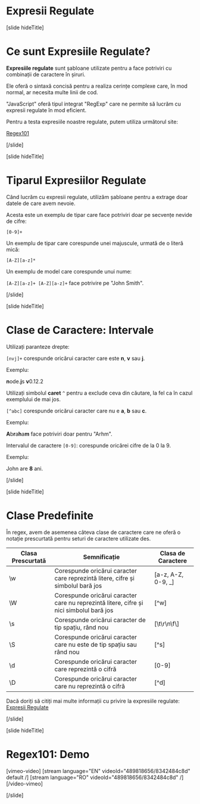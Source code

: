 # Expresii Regulate

[slide hideTitle]
# Ce sunt Expresiile Regulate?

**Expresiile regulate** sunt șabloane utilizate pentru a face potriviri cu combinații de caractere în șiruri.

Ele oferă o sintaxă concisă pentru a realiza cerințe complexe care, în mod normal, ar necesita multe linii de cod.

"JavaScript" oferă tipul integrat "RegExp" care ne permite să lucrăm cu expresii regulate în mod eficient.

Pentru a testa expresiile noastre regulate, putem utiliza următorul site:

[Regex101](www.regex101.com)

[/slide]

[slide hideTitle]
# Tiparul Expresiilor Regulate


Când lucrăm cu expresii regulate, utilizăm șabloane pentru a extrage doar datele de care avem nevoie.

Acesta este un exemplu de tipar care face potriviri doar pe secvențe nevide de cifre:

`[0-9]+`

Un exemplu de tipar care corespunde unei majuscule, urmată de o literă mică:

`[A-Z][a-z]*`

Un exemplu de model care corespunde unui nume:

`[A-Z][a-z]+ [A-Z][a-z]+` face potrivire pe "John Smith".

[/slide]

[slide hideTitle]
# Clase de Caractere: Intervale


Utilizați paranteze drepte:

`[nvj]+` corespunde oricărui caracter care este **n**, **v** sau **j**.

Exemplu:

**n**ode.**j**s **v**0.12.2

Utilizați simbolul **caret** `^` pentru a exclude ceva din căutare, la fel ca în cazul exemplului de mai jos.

`[^abc]` corespunde oricărui caracter care nu e **a**, **b** sau **c**.

Exemplu:

**A**b**r**a**h**a**m** face potriviri doar pentru "Arhm".

Intervalul de caractere `[0-9]`: corespunde oricărei cifre de la 0 la 9.

Exemplu:

John are **8** ani.

[/slide]

[slide hideTitle]
# Clase Predefinite

În regex, avem de asemenea câteva clase de caractere care ne oferă o notație prescurtată pentru seturi de caractere utilizate des.

| **Clasa Prescurtată** | **Semnificație** | **Clasa de Caractere** |
| --- | --- | --- |
| \w | Corespunde oricărui caracter care reprezintă litere, cifre și simbolul bară jos | \[a\-z\, A\-Z\, 0\-9\, \_\] |
| \W | Corespunde oricărui caracter care nu reprezintă litere, cifre și nici simbolul bară jos | \[\^w\] |
| \s | Corespunde oricărui caracter de tip spațiu, rând nou | \[\\t\\r\\n\\f\\] |
| \S | Corespunde oricărui caracter care nu este de tip spațiu sau rând nou | \[\^s\] |
| \d | Corespunde oricărui caracter care reprezintă o cifră | \[0\-9\] |
| \D | Corespunde oricărui caracter care nu reprezintă o cifră | \[\^d\] |

Dacă doriți să citiți mai multe informații cu privire la expresiile regulate: [Expresii Regulate](https://www.regular-expressions.info/)

[/slide]

[slide hideTitle]
# Regex101: Demo

[vimeo-video]
[stream language="EN" videoId="489818656/8342484c8d" default /]
[stream language="RO" videoId="489818656/8342484c8d"  /]
[/video-vimeo]

[/slide]